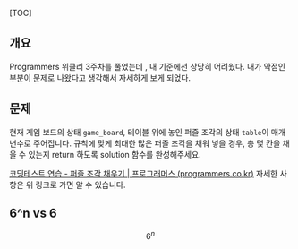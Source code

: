 [TOC]

## 개요



Programmers 위클리 3주차를 풀었는데 , 내 기준에선 상당히 어려웠다.  내가 약점인 부분이 문제로 나왔다고 생각해서 자세하게 보게 되었다.



## 문제

현재 게임 보드의 상태 `game_board`, 테이블 위에 놓인 퍼즐 조각의 상태 `table`이 매개변수로 주어집니다. 규칙에 맞게 최대한 많은 퍼즐 조각을 채워 넣을 경우, 총 몇 칸을 채울 수 있는지 return 하도록 solution 함수를 완성해주세요.



[코딩테스트 연습 - 퍼즐 조각 채우기 | 프로그래머스 (programmers.co.kr)](https://programmers.co.kr/learn/courses/30/lessons/84021)
자세한 사항은 위 링크로 가면 알 수 있습니다.



## 6^n  vs  6

$$
6^n
$$

